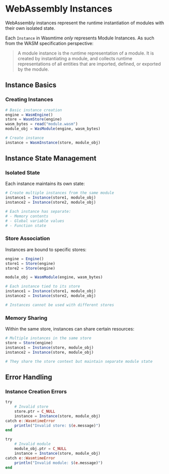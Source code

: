 # WebAssembly Instances

WebAssembly instances represent the runtime instantiation of modules with their own isolated state.

Each `Instance` in Wasmtime *only* represents Module Instances.
As such from the WASM specification perspective:
> A module instance is the runtime representation of a module. It is created by instantiating a module,
> and collects runtime representations of all entities that are imported, defined, or exported by the module.

## Instance Basics

### Creating Instances

```julia
# Basic instance creation
engine = WasmEngine()
store = WasmStore(engine)
wasm_bytes = read("module.wasm")
module_obj = WasModule(engine, wasm_bytes)

# Create instance
instance = WasmInstance(store, module_obj)
```

## Instance State Management

### Isolated State

Each instance maintains its own state:

```julia
# Create multiple instances from the same module
instance1 = Instance(store1, module_obj)
instance2 = Instance(store2, module_obj)

# Each instance has separate:
# - Memory contents
# - Global variable values
# - Function state
```

### Store Association

Instances are bound to specific stores:

```julia
engine = Engine()
store1 = Store(engine)
store2 = Store(engine)

module_obj = WasmModule(engine, wasm_bytes)

# Each instance tied to its store
instance1 = Instance(store1, module_obj)
instance2 = Instance(store2, module_obj)

# Instances cannot be used with different stores
```

### Memory Sharing

Within the same store, instances can share certain resources:

```julia
# Multiple instances in the same store
store = Store(engine)
instance1 = Instance(store, module_obj)
instance2 = Instance(store, module_obj)

# They share the store context but maintain separate module state
```

## Error Handling

### Instance Creation Errors

```julia
try
    # Invalid store
    store.ptr = C_NULL
    instance = Instance(store, module_obj)
catch e::WasmtimeError
    println("Invalid store: $(e.message)")
end

try
    # Invalid module
    module_obj.ptr = C_NULL
    instance = Instance(store, module_obj)
catch e::WasmtimeError
    println("Invalid module: $(e.message)")
end
```
